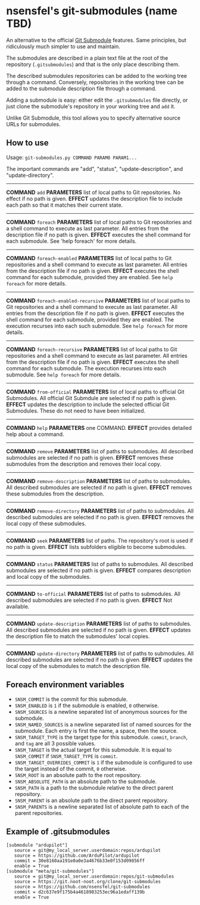 # nsensfel's git-submodules (name TBD)
An alternative to the official
[Git Submodule](https://git-scm.com/docs/git-submodule) features. Same
principles, but ridiculously much simpler to use and maintain.

The submodules are described in a plain text file at the root of the repository
(`.gitsubmodules`) and that is the only place describing them.

The described submodules repositories can be added to the working tree through
a command. Conversely, repositories in the working tree can be added to the
submodule description file through a command.

Adding a submodule is easy: either edit the `.gitsubmodules` file directly, or
just clone the submodule's repository in your working tree and `add` it.

Unlike Git Submodule, this tool allows you to specify alternative source URLs
for submodules.

## How to use
Usage: `git-submodules.py COMMAND PARAM0 PARAM1...`

The important commands are "add", "status", "update-description", and "update-directory".

---
**COMMAND** `add`
**PARAMETERS** list of local paths to Git repositories. No effect if no path is given.
**EFFECT** updates the description file to include each path so that it matches their current state.

---
**COMMAND** `foreach`
**PARAMETERS** list of local paths to Git repositories and a shell command to execute as last parameter. All entries from the description file if no path is given.
**EFFECT** executes the shell command for each submodule. See 'help foreach' for more details.

---
**COMMAND** `foreach-enabled`
**PARAMETERS** list of local paths to Git repositories and a shell command to execute as last parameter. All entries from the description file if no path is given.
**EFFECT** executes the shell command for each submodule, provided they are enabled. See `help foreach` for more details.

---
**COMMAND** `foreach-enabled-recursive`
**PARAMETERS** list of local paths to Git repositories and a shell command to execute as last parameter. All entries from the description file if no path is given.
**EFFECT** executes the shell command for each submodule, provided they are enabled. The execution recurses into each such submodule. See `help foreach` for more details.

---
**COMMAND** `foreach-recursive`
**PARAMETERS** list of local paths to Git repositories and a shell command to execute as last parameter. All entries from the description file if no path is given.
**EFFECT** executes the shell command for each submodule. The execution recurses into each submodule. See `help foreach` for more details.

---
**COMMAND** `from-official`
**PARAMETERS** list of local paths to official Git Submodules. All official Git Submdule are selected if no path is given.
**EFFECT** updates the description to include the selected official Git Submodules. These do not need to have been initialized.

---
**COMMAND** `help`
**PARAMETERS** one COMMAND.
**EFFECT** provides detailed help about a command.

---
**COMMAND** `remove`
**PARAMETERS** list of paths to submodules. All described submodules are selected if no path is given.
**EFFECT** removes these submodules from the description and removes their local copy.

---
**COMMAND** `remove-description`
**PARAMETERS** list of paths to submodules. All described submodules are selected if no path is given.
**EFFECT** removes these submodules from the description.

---
**COMMAND** `remove-directory`
**PARAMETERS** list of paths to submodules. All described submodules are selected if no path is given.
**EFFECT** removes the local copy of these submodules.

---
**COMMAND** `seek`
**PARAMETERS** list of paths. The repository's root is used if no path is given.
**EFFECT** lists subfolders eligible to become submodules.

---
**COMMAND** `status`
**PARAMETERS** list of paths to submodules. All described submodules are selected if no path is given.
**EFFECT** compares description and local copy of the submodules.

---
**COMMAND** `to-official`
**PARAMETERS** list of paths to submodules. All described submodules are selected if no path is given.
**EFFECT** Not available.

---
**COMMAND** `update-description`
**PARAMETERS** list of paths to submodules. All described submodules are selected if no path is given.
**EFFECT** updates the description file to match the submodules' local copies.

---
**COMMAND** `update-directory`
**PARAMETERS** list of paths to submodules. All described submodules are selected if no path is given.
**EFFECT** updates the local copy of the submodules to match the description file.

## Foreach environment variables
* `SNSM_COMMIT` is the commit for this submodule.
* `SNSM_ENABLED` is `1` if the submodule is enabled, `0` otherwise.
* `SNSM_SOURCES` is a newline separated list of anonymous sources for the submodule.
* `SNSM_NAMED_SOURCES` is a newline separated list of named sources for the submodule. Each entry is first the name, a space, then the source.
* `SNSM_TARGET_TYPE` is the target type for this submodule. `commit`, `branch`, and `tag` are all 3 possible values.
* `SNSM_TARGET` is the actual target for this submodule. It is equal to `SNSM_COMMIT` if `SNSM_TARGET_TYPE` is `commit`.
* `SNSM_TARGET_OVERRIDES_COMMIT` is `1` if the submodule is configured to use the target instead of the commit, `0` otherwise.
* `SNSM_ROOT` is an absolute path to the root repository.
* `SNSM_ABSOLUTE_PATH` is an absolute path to the submodule.
* `SNSM_PATH` is a path to the submodule relative to the direct parent repository.
* `SNSM_PARENT` is an absolute path to the direct parent repository.
* `SNSM_PARENTS` is a newline separated list of absolute path to each of the parent repositories.

## Example of .gitsubmodules
```
[submodule "ardupilot"]
   source = git@my_local_server.userdomain:repos/ardupilot
   source = https://github.com/ArduPilot/ardupilot
   commit = 30e8160aa191e0a0e3a4676b33e0f153d09856ff
   enable = True
[submodule "meta/git-submodules"]
   source = git@my_local_server.userdomain:repos/git-submodules
   source = https://git.noot-noot.org/clone/git-submodules
   source = https://github.com/nsensfel/git-submodules
   commit = d2c637e9f175b4a4618983253ec96a1edaff139b
   enable = True
```
